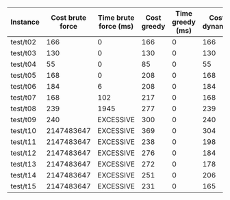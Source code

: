 | Instance | Cost brute force | Time brute force (ms) | Cost greedy | Time greedy (ms) | Cost dynamic | Time dynamic (ms) |
| -------- | ---------------- | --------------------- | ----------- | ---------------- | ------------ | ----------------- |
| test/t02 | 166 | 0 | 166 | 0 | 166 | 0 |
| test/t03 | 130 | 0 | 130 | 0 | 130 | 0 |
| test/t04 | 55 | 0 | 85 | 0 | 55 | 0 |
| test/t05 | 168 | 0 | 208 | 0 | 168 | 0 |
| test/t06 | 184 | 6 | 208 | 0 | 184 | 0 |
| test/t07 | 168 | 102 | 217 | 0 | 168 | 0 |
| test/t08 | 239 | 1945 | 277 | 0 | 239 | 0 |
| test/t09 | 240 | EXCESSIVE | 300 | 0 | 240 | 0 |
| test/t10 | 2147483647 | EXCESSIVE | 369 | 0 | 304 | 0 |
| test/t11 | 2147483647 | EXCESSIVE | 238 | 0 | 198 | 1 |
| test/t12 | 2147483647 | EXCESSIVE | 276 | 0 | 184 | 3 |
| test/t13 | 2147483647 | EXCESSIVE | 272 | 0 | 178 | 9 |
| test/t14 | 2147483647 | EXCESSIVE | 251 | 0 | 206 | 23 |
| test/t15 | 2147483647 | EXCESSIVE | 231 | 0 | 165 | 51 |
